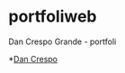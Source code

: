 # portfoliweb
Dan Crespo Grande - portfoli

*[Dan Crespo](https://dan413413.github.io/portfoliweb/)
